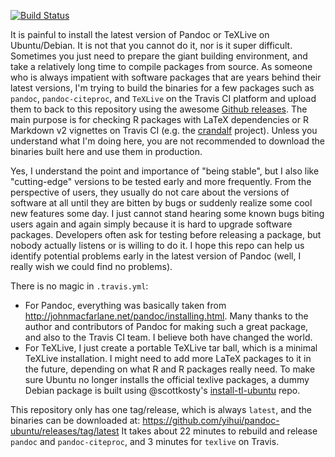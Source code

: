 [![Build Status](https://travis-ci.org/yihui/ubuntu-bin.svg)](https://travis-ci.org/yihui/ubuntu-bin)

It is painful to install the latest version of Pandoc or TeXLive on
Ubuntu/Debian. It is not that you cannot do it, nor is it super difficult.
Sometimes you just need to prepare the giant building environment, and take a
relatively long time to compile packages from source. As someone who is always
impatient with software packages that are years behind their latest versions,
I'm trying to build the binaries for a few packages such as `pandoc`,
`pandoc-citeproc`, and `TeXLive` on the Travis CI platform and upload them to
back to this repository using the awesome [Github
releases](https://help.github.com/articles/about-releases/). The main purpose is
for checking R packages with LaTeX dependencies or R Markdown v2 vignettes on
Travis CI (e.g. the [crandalf](https://github.com/yihui/crandalf) project).
Unless you understand what I'm doing here, you are not recommended to download
the binaries built here and use them in production.

Yes, I understand the point and importance of "being stable", but I also like
"cutting-edge" versions to be tested early and more frequently. From the
perspective of users, they usually do not care about the versions of software at
all until they are bitten by bugs or suddenly realize some cool new features
some day. I just cannot stand hearing some known bugs biting users again and
again simply because it is hard to upgrade software packages. Developers often
ask for testing before releasing a package, but nobody actually listens or is
willing to do it. I hope this repo can help us identify potential problems early
in the latest version of Pandoc (well, I really wish we could find no problems).

There is no magic in `.travis.yml`:

- For Pandoc, everything was basically taken from
  <http://johnmacfarlane.net/pandoc/installing.html>. Many thanks to the author
  and contributors of Pandoc for making such a great package, and also to the
  Travis CI team. I believe both have changed the world.
- For TeXLive, I just create a portable TeXLive tar ball, which is a minimal
  TeXLive installation. I might need to add more LaTeX packages to it in the
  future, depending on what R and R packages really need. To make sure Ubuntu no
  longer installs the official texlive packages, a dummy Debian package is built
  using @scottkosty's
  [install-tl-ubuntu](https://github.com/scottkosty/install-tl-ubuntu) repo.

This repository only has one tag/release, which is always `latest`, and the
binaries can be downloaded at:
https://github.com/yihui/pandoc-ubuntu/releases/tag/latest It takes about 22
minutes to rebuild and release `pandoc` and `pandoc-citeproc`, and 3 minutes for
`texlive` on Travis.
